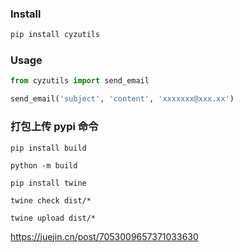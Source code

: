### Install

```bash
pip install cyzutils
```

### Usage

```python
from cyzutils import send_email

send_email('subject', 'content', 'xxxxxxx@xxx.xx')
```

### 打包上传 pypi 命令

```shell
pip install build

python -m build

pip install twine

twine check dist/*

twine upload dist/*
```

https://juejin.cn/post/7053009657371033630